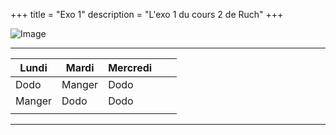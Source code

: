 +++
title = "Exo 1"
description = "L'exo 1 du cours 2 de Ruch"
+++

![Image](https://biodiversitypmc.sibils.org/img/logo_banner.7ff68d4d.png)
***
| Lundi  | Mardi  | Mercredi |   |   |
|--------|--------|----------|---|---|
| Dodo   | Manger | Dodo     |   |   |
| Manger | Dodo   | Dodo     |   |   |
|        |        |          |   |   |
***
[^1]: 42 en base 13 :3
[*Biodiversity* **PMC**](/https://biodiversitypmc.sibils.org/ )